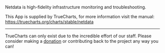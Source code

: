 Netdata is high-fidelity infrastructure monitoring and troubleshooting.

This App is supplied by TrueCharts, for more information visit the manual: https://truecharts.org/charts/stable/netdata

---

TrueCharts can only exist due to the incredible effort of our staff.
Please consider making a [donation](https://truecharts.org/docs/about/sponsor) or contributing back to the project any way you can!
